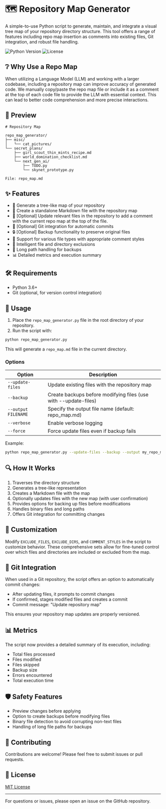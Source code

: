 # 🗺️ Repository Map Generator

A simple-to-use Python script to generate, maintain, and integrate a visual tree map of your repository directory structure. This tool offers a range of features including repo map insertion as comments into existing files, Git integration, and robust file handling.

![Python Version](https://img.shields.io/badge/python-3.6%2B-blue)
![License](https://img.shields.io/badge/license-MIT-green)

## ❔ Why Use a Repo Map

When utilizing a Language Model (LLM) and working with a larger codebase, including a repository map can improve accuracy of generated code. We manually copy/paste the repo map file or include it as a comment at the top of each code file to provide the LLM with essential context. This can lead to better code comprehension and more precise interactions.

## 👀 Preview

```
# Repository Map

repo_map_generator/
├── misc/
│   └── cat_pictures/
└── secret_plans/
    ├── girl_scout_thin_mints_recipe.md
    ├── world_domination_checklist.md
    └── next_gen_ai/
        ├── TODO.py
        └── skynet_prototype.py

File: repo_map.md
```

## ✨ Features

- 🌳 Generate a tree-like map of your repository
- 📄 Create a standalone Markdown file with the repository map
- 🔄 [Optional] Update relevant files in the repository to add a comment with the current repo map at the top of the file.
- 💾 [Optional] Git integration for automatic commits
- 🔒 [Optional] Backup functionality to preserve original files
- 🎨 Support for various file types with appropriate comment styles
- 🚫 Intelligent file and directory exclusions
- 📏 Long path handling for backups
- 📊 Detailed metrics and execution summary

## 🛠️ Requirements

- Python 3.6+
- Git (optional, for version control integration)

## 🚀 Usage

1. Place the `repo_map_generator.py` file in the root directory of your repository.
2. Run the script with:

```bash
python repo_map_generator.py
```

This will generate a `repo_map.md` file in the current directory.

### Options

| Option | Description |
|--------|-------------|
| `--update-files` | Update existing files with the repository map |
| `--backup` | Create backups before modifying files (use with --update-files) |
| `--output FILENAME` | Specify the output file name (default: repo_map.md) |
| `--verbose` | Enable verbose logging |
| `--force` | Force update files even if backup fails |

Example:

```bash
python repo_map_generator.py --update-files --backup --output my_repo_map.md --verbose
```

## 🔍 How It Works

1. Traverses the directory structure
2. Generates a tree-like representation
3. Creates a Markdown file with the map
4. Optionally updates files with the new map (with user confirmation)
5. Provides options for backing up files before modifications
6. Handles binary files and long paths
7. Offers Git integration for committing changes

## 🔧 Customization

Modify `EXCLUDE_FILES`, `EXCLUDE_DIRS`, and `COMMENT_STYLES` in the script to customize behavior. These comprehensive sets allow for fine-tuned control over which files and directories are included or excluded from the map.

## 🔀 Git Integration

When used in a Git repository, the script offers an option to automatically commit changes:
- After updating files, it prompts to commit changes
- If confirmed, stages modified files and creates a commit
- Commit message: "Update repository map"

This ensures your repository map updates are properly versioned.

## 📊 Metrics

The script now provides a detailed summary of its execution, including:
- Total files processed
- Files modified
- Files skipped
- Backup size
- Errors encountered
- Total execution time

## 🛡️ Safety Features

- Preview changes before applying
- Option to create backups before modifying files
- Binary file detection to avoid corrupting non-text files
- Handling of long file paths for backups

## 👥 Contributing

Contributions are welcome! Please feel free to submit issues or pull requests.

## 📄 License

[MIT License](LICENSE)

---

For questions or issues, please open an issue on the GitHub repository.
